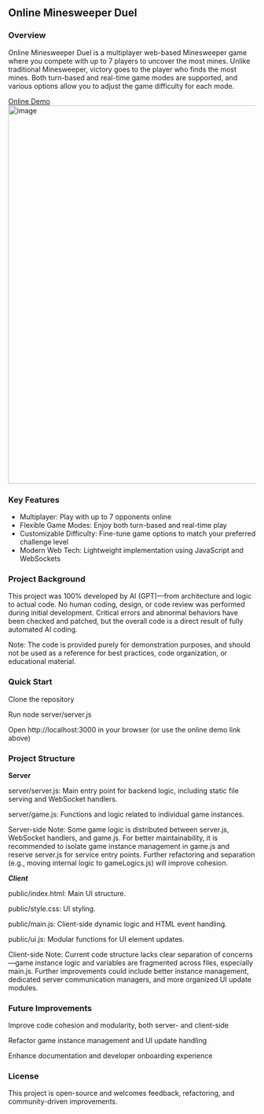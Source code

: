 ## Online Minesweeper Duel


### Overview

Online Minesweeper Duel is a multiplayer web-based Minesweeper game where you compete with up to 7 players to uncover the most mines.
Unlike traditional Minesweeper, victory goes to the player who finds the most mines. Both turn-based and real-time game modes are supported, and various options allow you to adjust the game difficulty for each mode.

[Online Demo](https://mine.meetat.org/)
<img width="997" height="769" alt="image" src="https://github.com/user-attachments/assets/aa7d090a-402f-4288-bda4-31a82748ec74" />


### Key Features

- Multiplayer: Play with up to 7 opponents online
- Flexible Game Modes: Enjoy both turn-based and real-time play
- Customizable Difficulty: Fine-tune game options to match your preferred challenge level
- Modern Web Tech: Lightweight implementation using JavaScript and WebSockets


### Project Background

This project was 100% developed by AI (GPT)—from architecture and logic to actual code.
No human coding, design, or code review was performed during initial development.
Critical errors and abnormal behaviors have been checked and patched, but the overall code is a direct result of fully automated AI coding.

Note: The code is provided purely for demonstration purposes, and should not be used as a reference for best practices, code organization, or educational material.


### Quick Start
Clone the repository

Run node server/server.js

Open http://localhost:3000 in your browser
(or use the online demo link above)


### Project Structure

**Server**

server/server.js:
Main entry point for backend logic, including static file serving and WebSocket handlers.

server/game.js:
Functions and logic related to individual game instances.

Server-side Note:
Some game logic is distributed between server.js, WebSocket handlers, and game.js.
For better maintainability, it is recommended to isolate game instance management in game.js and reserve server.js for service entry points. Further refactoring and separation (e.g., moving internal logic to gameLogics.js) will improve cohesion.


***Client***

public/index.html:
Main UI structure.

public/style.css:
UI styling.

public/main.js:
Client-side dynamic logic and HTML event handling.

public/ui.js:
Modular functions for UI element updates.

Client-side Note:
Current code structure lacks clear separation of concerns—game instance logic and variables are fragmented across files, especially main.js.
Further improvements could include better instance management, dedicated server communication managers, and more organized UI update modules.


### Future Improvements

Improve code cohesion and modularity, both server- and client-side

Refactor game instance management and UI update handling

Enhance documentation and developer onboarding experience

### License

This project is open-source and welcomes feedback, refactoring, and community-driven improvements.

